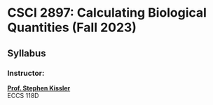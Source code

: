 # CSCI 2897: Calculating Biological Quantities (Fall 2023)

## Syllabus 

### Instructor:
__[Prof. Stephen Kissler](stephen.kissler@colorado.edu)__\
ECCS 118D

